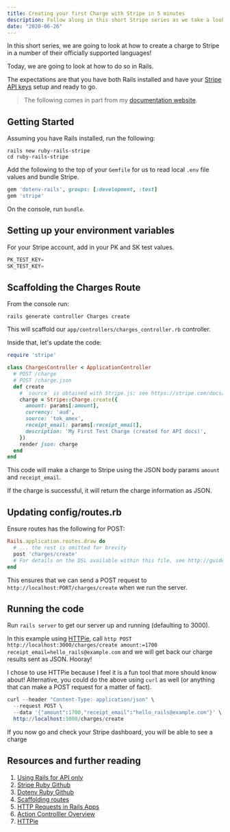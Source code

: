 ```yaml
---
title: Creating your first Charge with Stripe in 5 minutes
description: Follow along in this short Stripe series as we take a look at making a Stripe charge in a few different languages!
date: "2020-06-26"
---
```


In this short series, we are going to look at how to create a charge to Stripe in a number of their officially supported languages!

Today, we are going to look at how to do so in Rails.

The expectations are that you have both Rails installed and have your [Stripe API keys](https://stripe.com/docs/keys) setup and ready to go.

> The following comes in part from my [documentation website](https://docs.dennisokeeffe.com/manual-stripe-rails-stripe-configuration).

## Getting Started

Assuming you have Rails installed, run the following:

```shell
rails new ruby-rails-stripe
cd ruby-rails-stripe
```

Add the following to the top of your `Gemfile` for us to read local `.env` file values and bundle Stripe.

```ruby
gem 'dotenv-rails', groups: [:development, :test]
gem 'stripe'
```

On the console, run `bundle`.

## Setting up your environment variables

For your Stripe account, add in your PK and SK test values.

```s
PK_TEST_KEY=
SK_TEST_KEY=
```

## Scaffolding the Charges Route

From the console run:

```shell
rails generate controller Charges create
```

This will scaffold our `app/controllers/charges_controller.rb` controller.

Inside that, let's update the code:

```ruby
require 'stripe'

class ChargesController < ApplicationController
  # POST /charge
  # POST /charge.json
  def create
    # `source` is obtained with Stripe.js; see https://stripe.com/docs/payments/accept-a-payment-charges#web-create-token
    charge = Stripe::Charge.create({
      amount: params[:amount],
      currency: 'aud',
      source: 'tok_amex',
      receipt_email: params[:receipt_email],
      description: 'My First Test Charge (created for API docs)',
    })
    render json: charge
  end
end
```

This code will make a charge to Stripe using the JSON body params `amount` and `receipt_email`.

If the charge is successful, it will return the charge information as JSON.

## Updating config/routes.rb

Ensure routes has the following for POST:

```ruby
Rails.application.routes.draw do
  # ... the rest is omitted for brevity
  post 'charges/create'
  # For details on the DSL available within this file, see http://guides.rubyonrails.org/routing.html
end
```

This ensures that we can send a POST request to `http://localhost:PORT/charges/create` when we run the server.

## Running the code

Run `rails server` to get our server up and running (defaulting to 3000).

In this example using [HTTPie](https://httpie.org/), call `http POST http://localhost:3000/charges/create amount:=1700 receipt_email=hello_rails@example.com` and we will get back our charge results sent as JSON. Hooray!

I chose to use HTTPie because I feel it is a fun tool that more should know about! Alternative, you could do the above using `curl` as well (or anything that can make a POST request for a matter of fact).

```s
curl --header "Content-Type: application/json" \
  --request POST \
  --data '{"amount":1700,"receipt_email":"hello_rails@example.com"}' \
  http://localhost:3000/charges/create
```

If you now go and check your Stripe dashboard, you will be able to see a charge

## Resources and further reading

1. [Using Rails for API only](https://guides.rubyonrails.org/api_app.html)
2. [Stripe Ruby Github](https://github.com/stripe/stripe-ruby)
3. [Dotenv Ruby Github](https://github.com/bkeepers/dotenv)
4. [Scaffolding routes](http://www.xyzpub.com/en/ruby-on-rails/3.2/scaffold_anlegen.html)
5. [HTTP Requests in Rails Apps](https://thoughtbot.com/blog/back-to-basics-http-requests)
6. [Action Controlller Overview](https://guides.rubyonrails.org/v5.2/action_controller_overview.html)
7. [HTTPie](https://httpie.org/)
